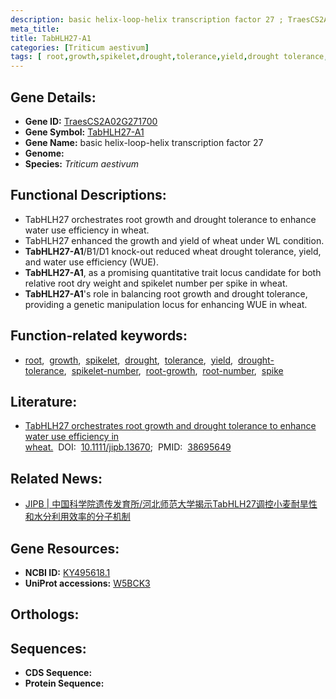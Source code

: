 ```yaml
---
description: basic helix-loop-helix transcription factor 27 ; TraesCS2A02G271700 ; Triticum aestivum
meta_title:
title: TabHLH27-A1
categories: [Triticum aestivum]
tags: [ root,growth,spikelet,drought,tolerance,yield,drought tolerance,spikelet number,root growth,root number,spike ]
---
```


## Gene Details:
- **Gene ID:** [TraesCS2A02G271700]()
- **Gene Symbol:** <u>TabHLH27-A1</u>
- **Gene Name:** basic helix-loop-helix transcription factor 27
- **Genome:** 
- **Species:** *Triticum aestivum*

## Functional Descriptions:
   - TabHLH27 orchestrates root growth and drought tolerance to enhance water use efficiency in wheat.
   - TabHLH27 enhanced the growth and yield of wheat under WL condition.
   - **TabHLH27-A1**/B1/D1 knock-out reduced wheat drought tolerance, yield, and water use efficiency (WUE). 
   - **TabHLH27-A1**, as a promising quantitative trait locus candidate for both relative root dry weight and spikelet number per spike in wheat.
   - **TabHLH27-A1**'s role in balancing root growth and drought tolerance, providing a genetic manipulation locus for enhancing WUE in wheat.

## Function-related keywords:
   - [root](/tags/root/),&nbsp;&nbsp;[growth](/tags/growth/),&nbsp;&nbsp;[spikelet](/tags/spikelet/),&nbsp;&nbsp;[drought](/tags/drought/),&nbsp;&nbsp;[tolerance](/tags/tolerance/),&nbsp;&nbsp;[yield](/tags/yield/),&nbsp;&nbsp;[drought-tolerance](/tags/drought-tolerance/),&nbsp;&nbsp;[spikelet-number](/tags/spikelet-number/),&nbsp;&nbsp;[root-growth](/tags/root-growth/),&nbsp;&nbsp;[root-number](/tags/root-number/),&nbsp;&nbsp;[spike](/tags/spike/)

## Literature:
   - [TabHLH27 orchestrates root growth and drought tolerance to enhance water use efficiency in wheat.](https://www.doi.org/10.1111/jipb.13670)&nbsp;&nbsp;DOI:&nbsp;&nbsp;[10.1111/jipb.13670](https://www.doi.org/10.1111/jipb.13670);&nbsp;&nbsp;PMID:&nbsp;&nbsp;[38695649](https://pubmed.ncbi.nlm.nih.gov/38695649/)

## Related News:
   - [JIPB | 中国科学院遗传发育所/河北师范大学揭示TabHLH27调控小麦耐旱性和水分利用效率的分子机制](https://mp.weixin.qq.com/s?__biz=Mzg3MDEwNDEyMg==&mid=2247567370&idx=5&sn=76e6fcd61ab3d7482fde4ccdbbd388b6&chksm=cfbac9ca049c6ea6f2777e6c5b1a89e826547e9ef4156d20201326c32f0f8e52fbe9558c29fc&scene=27#wechat_redirect)

## Gene Resources:
- **NCBI ID:**  [KY495618.1](https://www.ncbi.nlm.nih.gov/search/all/?term=KY495618.1)
- **UniProt accessions:**  [W5BCK3](https://www.uniprot.org/uniprotkb/W5BCK3/entry)

## Orthologs:

## Sequences:
- **CDS Sequence:**
- **Protein Sequence:**
